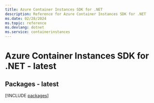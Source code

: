```yaml
---
title: Azure Container Instances SDK for .NET
description: Reference for Azure Container Instances SDK for .NET
ms.date: 02/28/2024
ms.topic: reference
ms.devlang: dotnet
ms.service: containerinstances
---
```

# Azure Container Instances SDK for .NET - latest
## Packages - latest
[!INCLUDE [packages](container-instances-index.md)]